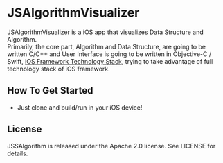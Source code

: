 # JSAlgorithmVisualizer

JSAlgorithmVisualizer is a iOS app that visualizes Data Structure and Algorithm. <br />Primarily, the core part, Algorithm and Data Structure, are going to be written C/C++ and User Interface is going to be written in Objective-C / Swift, [iOS Framework Technology Stack](http://3.bp.blogspot.com/-NVC9zsVMzvM/UTj3movLg7I/AAAAAAAABUA/TbN23d14ZqE/s1600/ios-technology-stack.png), trying to take advantage of full technology stack of iOS framework. 

## How To Get Started

- Just clone and build/run in your iOS device!  

## License

JSSAlgorithm is released under the Apache 2.0 license. See LICENSE for details.
